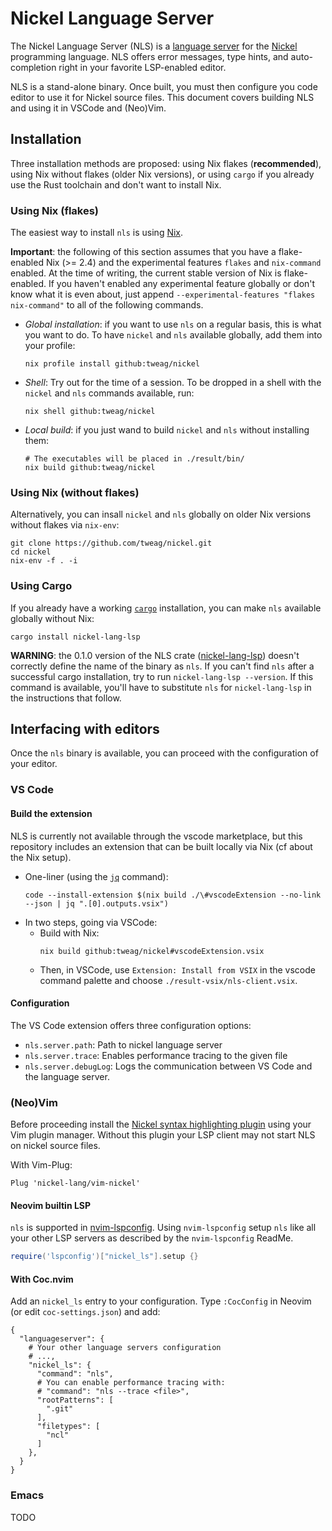 # Nickel Language Server

The Nickel Language Server (NLS) is a [language
server](https://en.wikipedia.org/wiki/Language_Server_Protocol) for the
[Nickel](https://www.nickel-lang.org/) programming language. NLS offers error
messages, type hints, and auto-completion right in your favorite LSP-enabled
editor.

NLS is a stand-alone binary. Once built, you must then configure you code editor
to use it for Nickel source files. This document covers building NLS and using
it in VSCode and (Neo)Vim.

## Installation

Three installation methods are proposed: using Nix flakes (**recommended**),
using Nix without flakes (older Nix versions), or using `cargo` if you already
use the Rust toolchain and don't want to install Nix.

### Using Nix (flakes)

The easiest way to install `nls` is using [Nix](https://nixos.org/).

**Important**: the following of this section assumes that you have a flake-enabled
Nix (>= 2.4) and the experimental features `flakes` and `nix-command` enabled.
At the time of writing, the current stable version of Nix is flake-enabled. If
you haven't enabled any experimental feature globally or don't know what it is
even about, just append `--experimental-features "flakes nix-command"` to all of
the following commands.

- *Global installation*: if you want to use `nls` on a regular basis, this is
  what you want to do. To have `nickel` and `nls` available globally, add them
  into your profile:
  ```
  nix profile install github:tweag/nickel
  ```
- *Shell*: Try out for the time of a session. To be dropped in a shell with the
  `nickel` and `nls` commands available, run:
  ```
  nix shell github:tweag/nickel
  ```
- *Local build*: if you just wand to build `nickel`
  and `nls` without installing them:
  ```
  # The executables will be placed in ./result/bin/
  nix build github:tweag/nickel
  ```

### Using Nix (without flakes)

Alternatively, you can insall `nickel` and `nls` globally on older Nix versions
without flakes via `nix-env`:

```
git clone https://github.com/tweag/nickel.git
cd nickel
nix-env -f . -i
```

### Using Cargo

If you already have a working [`cargo`](https://doc.rust-lang.org/cargo/)
installation, you can make `nls` available globally without Nix:

```
cargo install nickel-lang-lsp
```

**WARNING**: the 0.1.0 version of the NLS crate
([nickel-lang-lsp](https://crates.io/crates/nickel-lang-lsp)) doesn't
correctly define the name of the binary as `nls`. If you can't find `nls` after
a successful cargo installation, try to run `nickel-lang-lsp --version`. If this
command is available, you'll have to substitute `nls` for `nickel-lang-lsp` in
the instructions that follow.

## Interfacing with editors

Once the `nls` binary is available, you can proceed with the configuration of
your editor.

### VS Code

#### Build the extension

NLS is currently not available through the vscode marketplace, but this
repository includes an extension that can be built locally via Nix (cf []()
about the Nix setup).

- One-liner (using the [`jq`](https://stedolan.github.io/jq/) command):
  ```
  code --install-extension $(nix build ./\#vscodeExtension --no-link --json | jq ".[0].outputs.vsix")
  ```
- In two steps, going via VSCode:
  - Build with Nix:
    ```
    nix build github:tweag/nickel#vscodeExtension.vsix
    ```
  - Then, in VSCode, use `Extension: Install from VSIX` in the vscode command
    palette and choose `./result-vsix/nls-client.vsix`.

#### Configuration

The VS Code extension offers three configuration options: 

- `nls.server.path`: Path to nickel language server
- `nls.server.trace`: Enables performance tracing to the given file
- `nls.server.debugLog`: Logs the communication between VS Code and the language server.

### (Neo)Vim

Before proceeding install the [Nickel syntax highlighting plugin](https://github.com/nickel-lang/vim-nickel) using your Vim plugin manager.
Without this plugin your LSP client may not start NLS on nickel source files.

With Vim-Plug:
```vim
Plug 'nickel-lang/vim-nickel'
```

#### Neovim builtin LSP

`nls` is supported in
[nvim-lspconfig](https://github.com/neovim/nvim-lspconfig). Using
`nvim-lspconfig` setup `nls` like all your other LSP servers as described by the
`nvim-lspconfig` ReadMe.

```lua
require('lspconfig')["nickel_ls"].setup {}
```

#### With Coc.nvim

Add an `nickel_ls` entry to your configuration. Type `:CocConfig` in Neovim (or edit `coc-settings.json`) and add:

```
{
  "languageserver": {
    # Your other language servers configuration
    # ...,
    "nickel_ls": {
      "command": "nls",
      # You can enable performance tracing with:
      # "command": "nls --trace <file>",
      "rootPatterns": [
        ".git"
      ],
      "filetypes": [
        "ncl"
      ]
    },
  }
}
```

### Emacs

TODO
